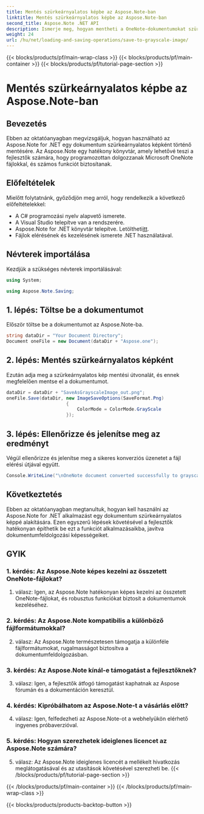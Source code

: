 ```yaml
---
title: Mentés szürkeárnyalatos képbe az Aspose.Note-ban
linktitle: Mentés szürkeárnyalatos képbe az Aspose.Note-ban
second_title: Aspose.Note .NET API
description: Ismerje meg, hogyan mentheti a OneNote-dokumentumokat szürkeárnyalatos képként az Aspose.Note for .NET segítségével. Kövesse ezt az átfogó oktatóanyagot a hatékony dokumentumfeldolgozás érdekében.
weight: 24
url: /hu/net/loading-and-saving-operations/save-to-grayscale-image/
---
```


{{< blocks/products/pf/main-wrap-class >}}
{{< blocks/products/pf/main-container >}}
{{< blocks/products/pf/tutorial-page-section >}}

# Mentés szürkeárnyalatos képbe az Aspose.Note-ban

## Bevezetés

Ebben az oktatóanyagban megvizsgáljuk, hogyan használható az Aspose.Note for .NET egy dokumentum szürkeárnyalatos képként történő mentésére. Az Aspose.Note egy hatékony könyvtár, amely lehetővé teszi a fejlesztők számára, hogy programozottan dolgozzanak Microsoft OneNote fájlokkal, és számos funkciót biztosítanak.

## Előfeltételek

Mielőtt folytatnánk, győződjön meg arról, hogy rendelkezik a következő előfeltételekkel:

- A C# programozási nyelv alapvető ismerete.
- A Visual Studio telepítve van a rendszerére.
-  Aspose.Note for .NET könyvtár telepítve. Letöltheti[itt](https://releases.aspose.com/note/net/).
- Fájlok elérésének és kezelésének ismerete .NET használatával.

## Névterek importálása

Kezdjük a szükséges névterek importálásával:

```csharp
using System;

using Aspose.Note.Saving;

```

## 1. lépés: Töltse be a dokumentumot

Először töltse be a dokumentumot az Aspose.Note-ba. 

```csharp
string dataDir = "Your Document Directory";
Document oneFile = new Document(dataDir + "Aspose.one");
```

## 2. lépés: Mentés szürkeárnyalatos képként

Ezután adja meg a szürkeárnyalatos kép mentési útvonalát, és ennek megfelelően mentse el a dokumentumot.

```csharp
dataDir = dataDir + "SaveAsGrayscaleImage_out.png";
oneFile.Save(dataDir, new ImageSaveOptions(SaveFormat.Png)
					  {
						  ColorMode = ColorMode.GrayScale
					  });
```

## 3. lépés: Ellenőrizze és jelenítse meg az eredményt

Végül ellenőrizze és jelenítse meg a sikeres konverziós üzenetet a fájl elérési útjával együtt.

```csharp
Console.WriteLine("\nOneNote document converted successfully to grayscale image.\nFile saved at " + dataDir);
```

## Következtetés

Ebben az oktatóanyagban megtanultuk, hogyan kell használni az Aspose.Note for .NET alkalmazást egy dokumentum szürkeárnyalatos képpé alakítására. Ezen egyszerű lépések követésével a fejlesztők hatékonyan építhetik be ezt a funkciót alkalmazásaikba, javítva dokumentumfeldolgozási képességeiket.

## GYIK

### 1. kérdés: Az Aspose.Note képes kezelni az összetett OneNote-fájlokat?

1. válasz: Igen, az Aspose.Note hatékonyan képes kezelni az összetett OneNote-fájlokat, és robusztus funkciókat biztosít a dokumentumok kezeléséhez.

### 2. kérdés: Az Aspose.Note kompatibilis a különböző fájlformátumokkal?

2. válasz: Az Aspose.Note természetesen támogatja a különféle fájlformátumokat, rugalmasságot biztosítva a dokumentumfeldolgozásban.

### 3. kérdés: Az Aspose.Note kínál-e támogatást a fejlesztőknek?

3. válasz: Igen, a fejlesztők átfogó támogatást kaphatnak az Aspose fórumán és a dokumentáción keresztül.

### 4. kérdés: Kipróbálhatom az Aspose.Note-t a vásárlás előtt?

4. válasz: Igen, felfedezheti az Aspose.Note-ot a webhelyükön elérhető ingyenes próbaverzióval.

### 5. kérdés: Hogyan szerezhetek ideiglenes licencet az Aspose.Note számára?

5. válasz: Az Aspose.Note ideiglenes licencét a mellékelt hivatkozás meglátogatásával és az utasítások követésével szerezheti be.
{{< /blocks/products/pf/tutorial-page-section >}}

{{< /blocks/products/pf/main-container >}}
{{< /blocks/products/pf/main-wrap-class >}}

{{< blocks/products/products-backtop-button >}}
